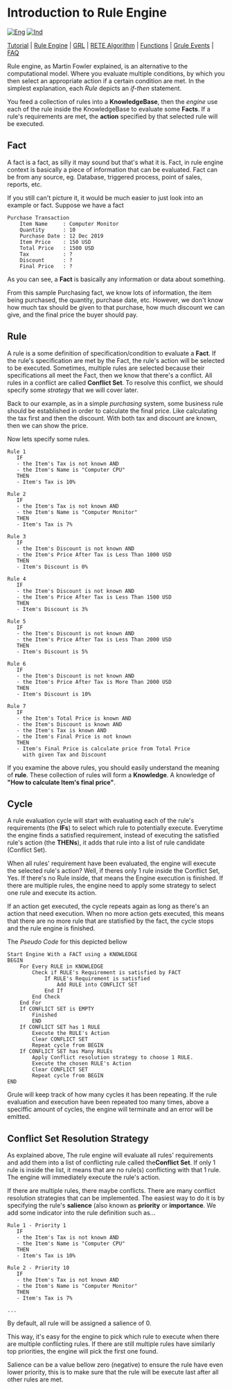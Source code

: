 # Introduction to Rule Engine

[![Eng](https://github.com/gosquared/flags/blob/master/flags/flags/flat/24/United-Kingdom.png?raw=true)](RuleEngine_en.md)
[![Ind](https://github.com/gosquared/flags/blob/master/flags/flags/flat/24/Indonesia.png?raw=true)](RuleEngine_id.md)

[Tutorial](Tutorial_id.md) | [Rule Engine](RuleEngine_id.md) | [GRL](GRL_id.md) | [RETE Algorithm](RETE_id.md) | [Functions](Function_id.md) | [Grule Events](GruleEvent_id.md) | [FAQ](FAQ_id.md)

Rule engine, as Martin Fowler explained, is an alternative to the computational model.
Where you evaluate multiple conditions, by which you then select an appropriate action if a certain
condition are met. In the simplest explanation, each *Rule* depicts an *if-then* statement.

You feed a collection of rules into a **KnowledgeBase**, then the *engine* use each of the
rule inside the KnowledgeBase to evaluate some **Facts**. If a rule's requirements are met,
the **action** specified by that selected rule will be executed.

## Fact

A fact is a fact, as silly it may sound but that's what it is. Fact, in rule engine context
is basically a piece of information that can be evaluated. Fact can be from any source, eg.
Database, triggered process, point of sales, reports, etc.

If you still can't picture it, it would be much easier to just look
into an example or fact. Suppose we have a fact

```text
Purchase Transaction
    Item Name     : Computer Monitor
    Quantity      : 10
    Purchase Date : 12 Dec 2019
    Item Price    : 150 USD
    Total Price   : 1500 USD
    Tax           : ?
    Discount      : ?
    Final Price   : ?
```

As you can see, a **Fact** is basically any information or data about something.

From this sample Purchasing fact, we know lots of information, the item being purchased, the quantity,
purchase date, etc. However, we don't know how much tax should be given to that purchase,
how much discount we can give, and the final price the buyer should pay.

## Rule

A rule is a some definition of specification/condition to evaluate a **Fact**. If the
rule's specification are met by the Fact, the rule's action will be selected to be executed.
Sometimes, multiple rules are selected because their specifications all meet the Fact, then we know
that there's a conflict. All rules in a conflict are called **Conflict Set**. To resolve this
conflict, we should specify some *strategy* that we will cover later.  

Back to our example, as in a simple *purchasing* system, some business rule should be established in order to
calculate the final price. Like calculating the tax first and then the discount. With both tax and discount
are known, then we can show the price.

Now lets specify some rules.

```text
Rule 1
   IF
   - the Item's Tax is not known AND
   - the Item's Name is "Computer CPU"
   THEN
   - Item's Tax is 10%

Rule 2
   IF
   - the Item's Tax is not known AND
   - the Item's Name is "Computer Monitor"
   THEN
   - Item's Tax is 7%

Rule 3
   IF
   - the Item's Discount is not known AND
   - the Item's Price After Tax is Less Than 1000 USD
   THEN
   - Item's Discount is 0%

Rule 4
   IF
   - the Item's Discount is not known AND
   - the Item's Price After Tax is Less Than 1500 USD
   THEN
   - Item's Discount is 3%

Rule 5
   IF
   - the Item's Discount is not known AND
   - the Item's Price After Tax is Less Than 2000 USD
   THEN
   - Item's Discount is 5%

Rule 6
   IF
   - the Item's Discount is not known AND
   - the Item's Price After Tax is More Than 2000 USD
   THEN
   - Item's Discount is 10%

Rule 7
   IF
   - the Item's Total Price is known AND
   - the Item's Discount is known AND
   - the Item's Tax is known AND
   - the Item's Final Price is not known
   THEN
   - Item's Final Price is calculate price from Total Price
     with given Tax and Discount
```

If you examine the above rules, you should easily understand the meaning
of **rule**. These collection of rules will form a **Knowledge**. A knowledge of
**"How to calculate Item's final price"**.

## Cycle

A rule evaluation cycle will start with evaluating each of the rule's requirements (the **IFs**)
to select which rule to potentially execute. Everytime the engine finds a satisfied
requirement, instead of executing the satisfied rule's action (the **THENs**), it adds
that rule into a list of rule candidate (Conflict Set).

When all rules' requirement have been evaluated,
the engine will execute the selected rule's action? Well, if theres only 1 rule
inside the Conflict Set, Yes. If there's no Rule inside, that means the Engine execution
is finished. If there are multiple rules, the engine need to apply some strategy
to select one rule and execute its action.

If an action get executed, the cycle repeats again as long as there's an action that need execution.
When no more action gets executed, this means that there are no more rule that are statisfied
by the fact, the cycle stops and the rule engine is finished.

The *Pseudo Code* for this depicted bellow

```text
Start Engine With a FACT using a KNOWLEDGE
BEGIN
    For Every RULE in KNOWLEDGE
        Check if RULE's Requirement is satisfied by FACT
            If RULE's Requirement is satisfied
                Add RULE into CONFLICT SET
            End If
        End Check
    End For
    If CONFLICT SET is EMPTY
        Finished
        END
    If CONFLICT SET has 1 RULE
        Execute the RULE's Action
        Clear CONFLICT SET
        Repeat cycle from BEGIN
    If CONFLICT SET has Many RULEs
        Apply Conflict resolution strategy to choose 1 RULE.
        Execute the chosen RULE's Action
        Clear CONFLICT SET
        Repeat cycle from BEGIN
END
```

Grule will keep track of how many cycles it has been repeating. If the rule evaluation and execution have
been repeated too many times, above a speciffic amount of cycles, the engine will terminate
and an error will be emitted.

## Conflict Set Resolution Strategy

As explained above, The rule engine will evaluate all rules' requirements and add
them into a list of conflicting rule called the**Conflict Set**. If only 1 rule is
inside the list, it means that are no rule(s) conflicting with that 1 rule. The engine
will immediately execute the rule's action.

If there are multiple rules, there maybe conflicts. There are many conflict resolution strategies that
can be implemented. The easiest way to do it is by specifying the rule's **salience** (also known as
**priority** or **importance**. We add some indicator into the rule definition such as...

```text
Rule 1 - Priority 1
   IF
   - the Item's Tax is not known AND
   - the Item's Name is "Computer CPU"
   THEN
   - Item's Tax is 10%

Rule 2 - Priority 10
   IF
   - the Item's Tax is not known AND
   - the Item's Name is "Computer Monitor"
   THEN
   - Item's Tax is 7%

...
```

By default, all rule will be assigned a salience of 0.

This way, it's easy for the engine to pick which rule to execute when there are multiple
conflicting rules. If there are still multiple rules have similarly top priorities, the engine
will pick the first one found.

Salience can be a value bellow zero (negative) to ensure the rule have even lower priority, this is
to make sure that the rule will be execute last after all other rules are met.
